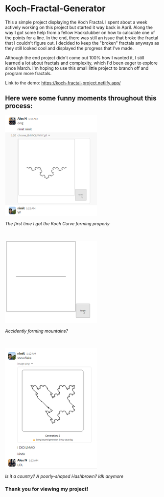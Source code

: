 ﻿# Koch-Fractal-Generator

This a simple project displaying the Koch Fractal. I spent about a week actively working on this project but started it way back in April. Along the way I got some help from a fellow Hackclubber on how to calculate one of the points for a line. In the end, there was still an issue that broke the fractal that I couldn't figure out. I decided to keep the "broken" fractals anyways as they still looked cool and displayed the progress that I've made.

Although the end project didn't come out 100% how I wanted it, I still learned a lot about fractals and complexity, which I'd been eager to explore since March. I'm hoping to use this small little project to branch off and program more fractals.

Link to the demo: https://koch-fractal-project.netlify.app/

## Here were some funny moments throughout this process:

<img width="300" src="./img/img1.png">

_The first time I got the Koch Curve forming properly_ <br />
<br/><br/>

<img width="300" src="./img/mountain.gif">

_Accidently forming mountains?_ <br />
<br/><br/>

<img width="300" src="./img/img2.png">

_Is it a country? A poorly-shaped Hashbrown? Idk anymore_

### Thank you for viewing my project!
